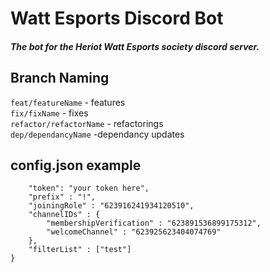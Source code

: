 # Watt Esports Discord Bot

##### The bot for the Heriot Watt Esports society discord server.
 
   
 

## Branch Naming

`feat/featureName` - features  
`fix/fixName` - fixes  
`refactor/refactorName` - refactorings  
`dep/dependancyName` -dependancy updates  

## config.json example

```{
    "token": "your token here",
    "prefix" : "!",
    "joiningRole" : "623916241934120510",
    "channelIDs" : {
        "membershipVerification" : "623891536899175312",
        "welcomeChannel" : "623925623404074769"
    },
    "filterList" : ["test"]
}
```
